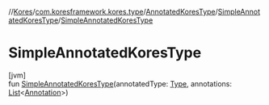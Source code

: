 //[Kores](../../../../index.md)/[com.koresframework.kores.type](../../index.md)/[AnnotatedKoresType](../index.md)/[SimpleAnnotatedKoresType](index.md)/[SimpleAnnotatedKoresType](-simple-annotated-kores-type.md)

# SimpleAnnotatedKoresType

[jvm]\
fun [SimpleAnnotatedKoresType](-simple-annotated-kores-type.md)(annotatedType: [Type](https://docs.oracle.com/javase/8/docs/api/java/lang/reflect/Type.html), annotations: [List](https://kotlinlang.org/api/latest/jvm/stdlib/kotlin.collections/-list/index.html)<[Annotation](../../../com.koresframework.kores.base/-annotation/index.md)>)
